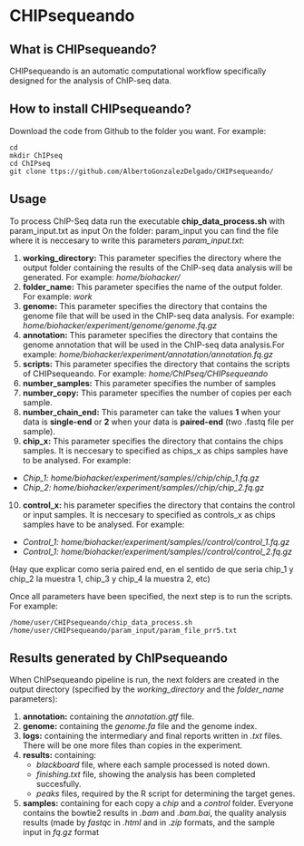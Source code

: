 # CHIPsequeando

## What is CHIPsequeando?
CHIPsequeando is an automatic computational workflow specifically designed for the analysis of ChIP-seq data.

## How to install CHIPsequeando?
Download the code from Github to the folder you want. For example: 

```
cd
mkdir ChIPseq
cd ChIPseq
git clone ttps://github.com/AlbertoGonzalezDelgado/CHIPsequeando/ 
```

## Usage
To process ChIP-Seq data run the executable **chip_data_process.sh** with param_input.txt as input
On the folder: param_input you can  find the file where it is neccesary to write this parameters *param_input.txt*:
1. **working_directory:** This parameter specifies the directory where the output folder containing the results of the ChIP-seq data analysis will be generated. For example: *home/biohacker/* 
2. **folder_name:** This parameter specifies the name of the output folder. For example: *work* 
3. **genome:** This parameter specifies the directory that contains the genome file that will be used in the ChIP-seq data analysis. For example: *home/biohacker/experiment/genome/genome.fq.gz* 
4. **annotation:** This parameter specifies the directory that contains the genome annotation that will be used in the ChIP-seq data analysis.For example: *home/biohacker/experiment/annotation/annotation.fq.gz*  
5. **scripts:** This parameter specifies the directory that contains the scripts of CHIPsequeando. For example: *home/ChIPseq/CHIPsequeando* 
6. **number_samples:** This parameter specifies the number of samples 
7. **number_copy:** This parameter specifies the number of copies per each sample.
8. **number_chain_end:** This parameter can take the values **1** when your data is **single-end** or **2** when your data is **paired-end** (two .fastq file per sample). 
9. **chip_x:** This parameter specifies the directory that contains the chips samples. It is neccesary to specified as chips_x as chips samples have to be analysed. For example:
* *Chip_1: home/biohacker/experiment/samples//chip/chip_1.fq.gz* 
* *Chip_2: home/biohacker/experiment/samples//chip/chip_2.fq.gz*
10. **control_x:** his parameter specifies the directory that contains the control or input samples. It is neccesary to specified as controls_x as chips samples have to be analysed. For example:
* *Control_1: home/biohacker/experiment/samples//control/control_1.fq.gz* 
* *Control_1: home/biohacker/experiment/samples//control/control_2.fq.gz*

(Hay que explicar como seria paired end, en el sentido de que seria chip_1 y chip_2 la muestra 1, chip_3 y chip_4 la muestra 2, etc)

Once all parameters have been specified, the next step is to run the scripts. For example: 

```
/home/user/CHIPsequeando/chip_data_process.sh /home/user/CHIPsequeando/param_input/param_file_prr5.txt
```

## Results generated by ChIPsequeando
When ChIPsequeando pipeline is run, the next folders are created in the output directory (specified by the *working_directory* and the *folder_name* parameters): 
1. **annotation:** containing the *annotation.gtf* file.
2. **genome:** containing the *genome.fa* file and the genome index. 
3. **logs:** containing the intermediary and final reports written in *.txt* files. There will be one more files than copies in the experiment. 
4. **results:** containing:
   * *blackboard* file, where each sample processed is noted down.
   * *finishing.txt* file, showing the analysis has been completed succesfully.
   * *peaks* files, required by the R script for determining the target genes.
5. **samples:** containing for each copy a *chip* and a *control* folder. Everyone contains the bowtie2 results in *.bam* and *.bam.bai*, the quality analysis results (made by *fastqc* in *.html* and in *.zip* formats, and the sample input in *fq.gz* format
